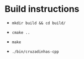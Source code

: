 # Build instructions

- ```mkdir build && cd build/```

- ```cmake ..```

- ```make```

- ```./bin/cruzadinhas-cpp```